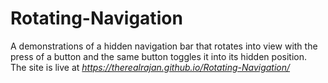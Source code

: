 # Rotating-Navigation
A demonstrations of a hidden navigation bar that rotates into view with the press of a button and the same button toggles it into its hidden position. <br>
The site is live at *https://therealrajan.github.io/Rotating-Navigation/*
